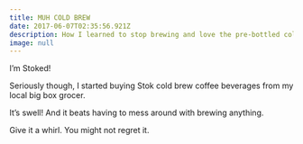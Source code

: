 ```yaml
---
title: MUH COLD BREW
date: 2017-06-07T02:35:56.921Z
description: How I learned to stop brewing and love the pre-bottled cold brew.
image: null
---
```

I’m Stoked!

Seriously though, I started buying Stok cold brew coffee beverages from my local big box grocer.

It’s swell! And it beats having to mess around with brewing anything.

Give it a whirl. You might not regret it.

